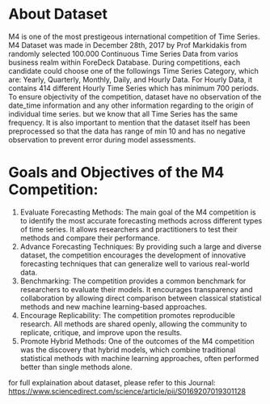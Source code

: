 # About Dataset

M4 is one of the most prestigeous international competition of Time Series. M4 Dataset was made in December 28th, 2017 by Prof Markidakis from randomly selected 100.000 Continuous Time Series Data from varios business realm within ForeDeck Database. During competitions, each candidate could choose one of the followings Time Series Category, which are: Yearly, Quarterly, Monthly, Daily, and Hourly Data. 
For Hourly Data, it contains 414 different Hourly Time Series which has minimum 700 periods. To ensure objectivity of the competition, dataset have no observation of the date_time information and any other information regarding to the origin of individual time series. but we know that all Time Series has the same frequency. It is also important to mention that the dataset itself has been preprocessed so that the data has range of min 10 and has no negative observation to prevent error during model assessments. 

# Goals and Objectives of the M4 Competition:
1. Evaluate Forecasting Methods:
The main goal of the M4 competition is to identify the most accurate forecasting methods across different types of time series. It allows researchers and practitioners to test their methods and compare their performance.
2. Advance Forecasting Techniques:
By providing such a large and diverse dataset, the competition encourages the development of innovative forecasting techniques that can generalize well to various real-world data.
3. Benchmarking:
The competition provides a common benchmark for researchers to evaluate their models. It encourages transparency and collaboration by allowing direct comparison between classical statistical methods and new machine learning-based approaches.
4. Encourage Replicability:
The competition promotes reproducible research. All methods are shared openly, allowing the community to replicate, critique, and improve upon the results.
5. Promote Hybrid Methods:
One of the outcomes of the M4 competition was the discovery that hybrid models, which combine traditional statistical methods with machine learning approaches, often performed better than single methods alone.

for full explaination about dataset, please refer to this Journal: https://www.sciencedirect.com/science/article/pii/S0169207019301128

